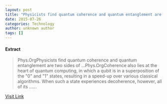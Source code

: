 ```yaml
---
layout: post
title: "Physicists find quantum coherence and quantum entanglement are two sides of ... - Phys.Org"
date: 2015-07-26
categories: Technology
author: unknown author
tags: []
---
```





#### Extract
>Phys.OrgPhysicists find quantum coherence and quantum entanglement are two sides of ...Phys.OrgCoherence also lies at the heart of quantum computing, in which a qubit is in a superposition of the &quot;0&quot; and &quot;1&quot; states, resulting in a speed-up over various classical algorithms. When such a state experiences decoherence, however, all of its ......



[Visit Link](http://news.google.com/news/url?sa=t&fd=R&ct2=us&usg=AFQjCNGkhjI1gsfEEB09xtI8FJoYdRvfPQ&clid=c3a7d30bb8a4878e06b80cf16b898331&ei=n9yMVYC1GOq_3AGk26OYDw&url=http://phys.org/news/2015-06-physicists-quantum-coherence-entanglement-sides.html)


